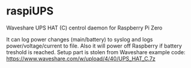 # raspiUPS
Waveshare UPS HAT (C) centrol daemon for Raspberry Pi Zero

It can log power changes (main/battery) to syslog and logs power/voltage/current to file.
Also it will power off Raspberry if battery treshold is reached.
Setup part is stolen from Waveshare example code: https://www.waveshare.com/w/upload/4/40/UPS_HAT_C.7z
